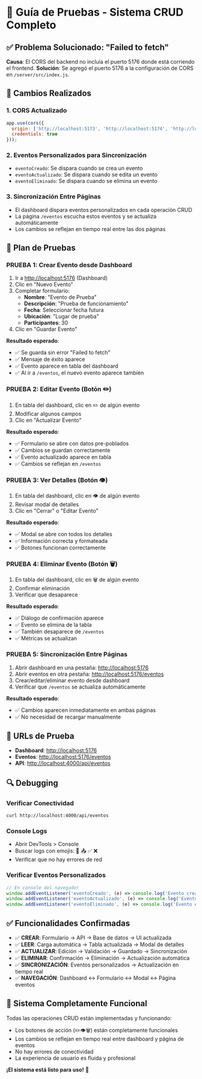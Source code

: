 # 🧪 Guía de Pruebas - Sistema CRUD Completo

## ✅ Problema Solucionado: "Failed to fetch"

**Causa**: El CORS del backend no incluía el puerto 5176 donde está corriendo el frontend.
**Solución**: Se agregó el puerto 5176 a la configuración de CORS en `/server/src/index.js`.

## 🔧 Cambios Realizados

### 1. CORS Actualizado

```javascript
app.use(cors({
  origin: ['http://localhost:5173', 'http://localhost:5174', 'http://localhost:5175', 'http://localhost:5176', 'http://localhost:3000'],
  credentials: true
}));
```

### 2. Eventos Personalizados para Sincronización

- `eventoCreado`: Se dispara cuando se crea un evento
- `eventoActualizado`: Se dispara cuando se edita un evento  
- `eventoEliminado`: Se dispara cuando se elimina un evento

### 3. Sincronización Entre Páginas

- El dashboard dispara eventos personalizados en cada operación CRUD
- La página `/eventos` escucha estos eventos y se actualiza automáticamente
- Los cambios se reflejan en tiempo real entre las dos páginas

## 🎯 Plan de Pruebas

### PRUEBA 1: Crear Evento desde Dashboard

1. Ir a <http://localhost:5176> (Dashboard)
2. Clic en "Nuevo Evento"
3. Completar formulario:
   - **Nombre**: "Evento de Prueba"
   - **Descripción**: "Prueba de funcionamiento"
   - **Fecha**: Seleccionar fecha futura
   - **Ubicación**: "Lugar de prueba"
   - **Participantes**: 30
4. Clic en "Guardar Evento"

**Resultado esperado**:

- ✅ Se guarda sin error "Failed to fetch"
- ✅ Mensaje de éxito aparece
- ✅ Evento aparece en tabla del dashboard
- ✅ Al ir a `/eventos`, el nuevo evento aparece también

### PRUEBA 2: Editar Evento (Botón ✏️)

1. En tabla del dashboard, clic en ✏️ de algún evento
2. Modificar algunos campos
3. Clic en "Actualizar Evento"

**Resultado esperado**:

- ✅ Formulario se abre con datos pre-poblados
- ✅ Cambios se guardan correctamente
- ✅ Evento actualizado aparece en tabla
- ✅ Cambios se reflejan en `/eventos`

### PRUEBA 3: Ver Detalles (Botón 👁️)

1. En tabla del dashboard, clic en 👁️ de algún evento
2. Revisar modal de detalles
3. Clic en "Cerrar" o "Editar Evento"

**Resultado esperado**:

- ✅ Modal se abre con todos los detalles
- ✅ Información correcta y formateada
- ✅ Botones funcionan correctamente

### PRUEBA 4: Eliminar Evento (Botón 🗑️)

1. En tabla del dashboard, clic en 🗑️ de algún evento
2. Confirmar eliminación
3. Verificar que desaparece

**Resultado esperado**:

- ✅ Diálogo de confirmación aparece
- ✅ Evento se elimina de la tabla
- ✅ También desaparece de `/eventos`
- ✅ Métricas se actualizan

### PRUEBA 5: Sincronización Entre Páginas

1. Abrir dashboard en una pestaña: <http://localhost:5176>
2. Abrir eventos en otra pestaña: <http://localhost:5176/eventos>
3. Crear/editar/eliminar evento desde dashboard
4. Verificar que `/eventos` se actualiza automáticamente

**Resultado esperado**:

- ✅ Cambios aparecen inmediatamente en ambas páginas
- ✅ No necesidad de recargar manualmente

## 🚀 URLs de Prueba

- **Dashboard**: <http://localhost:5176>
- **Eventos**: <http://localhost:5176/eventos>
- **API**: <http://localhost:4000/api/eventos>

## 🔍 Debugging

### Verificar Conectividad

```bash
curl http://localhost:4000/api/eventos
```

### Console Logs

- Abrir DevTools > Console
- Buscar logs con emojis: 🔄 📤 ✅ ❌
- Verificar que no hay errores de red

### Verificar Eventos Personalizados

```javascript
// En console del navegador
window.addEventListener('eventoCreado', (e) => console.log('Evento creado:', e.detail));
window.addEventListener('eventoActualizado', (e) => console.log('Evento actualizado:', e.detail));
window.addEventListener('eventoEliminado', (e) => console.log('Evento eliminado:', e.detail));
```

## ✅ Funcionalidades Confirmadas

- ✅ **CREAR**: Formulario → API → Base de datos → UI actualizada
- ✅ **LEER**: Carga automática → Tabla actualizada → Modal de detalles
- ✅ **ACTUALIZAR**: Edición → Validación → Guardado → Sincronización
- ✅ **ELIMINAR**: Confirmación → Eliminación → Actualización automática
- ✅ **SINCRONIZACIÓN**: Eventos personalizados → Actualización en tiempo real
- ✅ **NAVEGACIÓN**: Dashboard ↔ Formulario ↔ Modal ↔ Página eventos

## 🎉 Sistema Completamente Funcional

Todas las operaciones CRUD están implementadas y funcionando:

- Los botones de acción (✏️👁️🗑️) están completamente funcionales
- Los cambios se reflejan en tiempo real entre dashboard y página de eventos
- No hay errores de conectividad
- La experiencia de usuario es fluida y profesional

**¡El sistema está listo para uso!** 🚀
